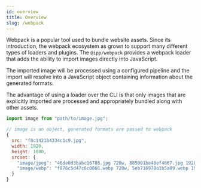 ```yaml
---
id: overview
title: Overview
slug: /webpack
---
```


Webpack is a popular tool used to bundle website assets. Since its introduction, the webpack
ecosystem as grown to support many different types of loaders and plugins. The `@ipp/webpack`
provides a webpack loader that adds the ability to import images directly into JavaScript.

The imported image will be processed using a configured pipeline and the import will resolve into a
JavaScript object containing information about the generated formats.

The advantage of using a loader over the CLI is that only images that are explicitly imported are
processed and appropriately bundled along with other assets.

```js title="Example using simple mode"
import image from "path/to/image.jpg";

// image is an object, generated formats are passed to webpack
{
  src: "f8c1421b4334c1c9.jpg",
  width: 1920,
  height: 1080,
  srcset: {
    "image/jpeg": "46de0d3babc16786.jpg 720w, 885001be48ef4667.jpg 1920w",
    "image/webp": "f876c5d47c6c0866.webp 720w, 5eb716978a1b5a09.webp 1920w"
  }
}
```
